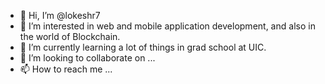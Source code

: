 - 👋 Hi, I’m @lokeshr7
- 👀 I’m interested in web and mobile application development, and also in the world of Blockchain.
- 🌱 I’m currently learning a lot of things in grad school at UIC.
- 💞️ I’m looking to collaborate on ...
- 📫 How to reach me ...

<!---
lokeshr7/lokeshr7 is a ✨ special ✨ repository because its `README.md` (this file) appears on your GitHub profile.
You can click the Preview link to take a look at your changes.
--->
